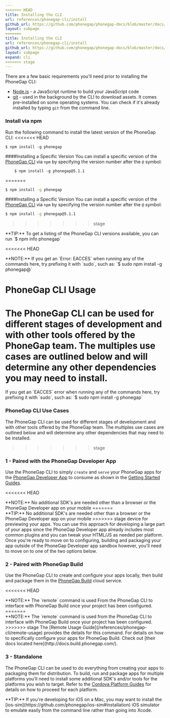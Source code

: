 ```yaml
---
<<<<<<< HEAD
title: Installing the CLI 
url: references/phonegap-cli/install
github_url: https://github.com/phonegap/phonegap-docs/blob/master/docs/references/phonegap-cli/install.html.md
layout: subpage
=======
title: Installing the CLI
url: references/phonegap-cli/install
github_url: https://github.com/phonegap/phonegap-docs/blob/master/docs/references/phonegap-cli/install.html.md
layout: subpage
expand: cli
>>>>>>> stage
---
```


There are a few basic requirements you'll need prior to installing the PhoneGap CLI:

- [Node.js](http://nodejs.org/) - a JavaScript runtime to build your JavaScript code
- [git](http://git-scm.com) - used in the background by the CLI to download assets. It comes pre-installed on some operating systems.
You can check if it's already installed by typing `git` from the command line.


### Install via npm
Run the following command to install the latest version of the PhoneGap CLI:
<<<<<<< HEAD
 
    $ npm install -g phonegap
        
####Installing a Specific Version
You can install a specific version of the [PhoneGap CLI](https://www.npmjs.com/package/phonegap) via `npm` by specifying the version number after the `@` symbol:
         
        $ npm install -g phonegap@5.1.1
=======

```bash 
$ npm install -g phonegap
```    
        
####Installing a Specific Version
You can install a specific version of the [PhoneGap CLI](https://www.npmjs.com/package/phonegap) via `npm` by specifying the version number after the `@` symbol:
```bash         
$ npm install -g phonegap@5.1.1
```
>>>>>>> stage
                 
<div class="alert--tip">**TIP:** To get a listing of the PhoneGap CLI versions available, you can run `$ npm info phonegap`</div>


<<<<<<< HEAD
<div class="alert--info">**NOTE:** If you get an `Error: EACCES` when running any of the commands here, try prefixing it with `sudo`, such as:
    `$ sudo npm install -g phonegap@` </div>
    

# PhoneGap CLI Usage
The PhoneGap CLI can be used for different stages of development and with other tools offered by the PhoneGap team. The multiples use cases are outlined below
and will determine any other dependencies you may need to install. 
=======
<div class="alert--warning">If you get an `EACCES` error when running any of the commands here, try prefixing it with `sudo`, such as:
    `$ sudo npm install -g phonegap` </div>
    

### PhoneGap CLI Use Cases
The PhoneGap CLI can be used for different stages of development and with other tools offered by the PhoneGap team. The multiples use cases are outlined below
and will determine any other dependencies that may need to be installed. 
>>>>>>> stage

### 1 - Paired with the PhoneGap Developer App

Use the PhoneGap CLI to simply `create` and `serve` your PhoneGap apps for the [PhoneGap Developer App](/references/developer-app) 
   to consume as shown in the [Getting Started Guides](/getting-started/3-create-your-app/cli). 
   
<<<<<<< HEAD
   <div class="alert--info">**NOTE:** No additional SDK's are needed other than a browser or the PhoneGap Developer app on your mobile
=======
   <div class="alert--tip">**TIP:** No additional SDK's are needed other than a browser or the PhoneGap Developer app on your mobile
>>>>>>> stage
 device for previewing your apps. You can use this approach for developing a large part of your apps since the PhoneGap Developer app 
 already includes most common plugins and you can tweak your HTML/JS as needed per platform. Once you're ready to move on to configuring, building
 and packaging your app outside of the PhoneGap Developer app sandbox however, you'll need to move on to one of the two options below.</div> 

### 2 - Paired with PhoneGap Build
Use the PhoneGap CLI to create and configure your apps locally, then build and package them in the [PhoneGap Build](http://build.phonegap.com)
 cloud service. 
 
<<<<<<< HEAD
 <div class="alert--info">**NOTE:** The `remote` command is used From the PhoneGap CLI to interface with PhoneGap Build once your project has been configured. 
=======
 <div class="alert--info">**NOTE:** The `remote` command is used from the PhoneGap CLI to interface with PhoneGap Build once your project has been configured. 
>>>>>>> stage
 The [Remote Usage Guide](/references/phonegap-cli/remote-usage) provides the details for this command. For details on how to specifically configure your apps 
 for PhoneGap Build. Check out [their docs located here](http://docs.build.phonegap.com/).  </div> 

### 3 - Standalone
The PhoneGap CLI can be used to do everything from creating your apps to packaging them for distribution. To build, run and package apps for multiple 
platforms you'll need to install some additional SDK's and/or tools for the platforms you wish to target. 
Refer to the [Cordova Platform Guides](http://cordova.apache.org/docs/en/edge/index.html) for details on how to proceed for each platform. 

<div class="alert--tip">**TIP:** If you're developing for iOS on a Mac, you may want to install the [ios-sim](https://github.com/phonegap/ios-sim#installation) 
iOS simulator to emulate easily from the command line rather than going into Xcode.</div>


  

